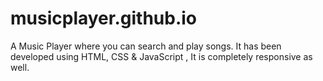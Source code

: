 # musicplayer.github.io
A Music Player where you can search and play songs. It has been developed using HTML, CSS &amp; JavaScript , It is completely responsive as well.
